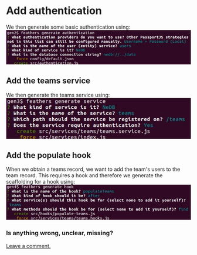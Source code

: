 # Add authentication

We then generate some basic authentication using:
![Generate authentication](../assets/gen-authentication.jpg)

## Add the teams service

We then generate the teams service using:
![Generate service](../assets/gen-service.jpg)

## Add the populate hook

When we obtain a teams record, we want to add the team's users to the team record.
This requires a hook and therefore we generate the scaffolding for a hook using:
![Generate hook](../assets/gen-hook.jpg)


### Is anything wrong, unclear, missing?
[Leave a comment.](https://github.com/feathersjs/feathers-guide/issues/new?title=Comment:Step-Generators-App&body=Comment:Step-Generators-App)
